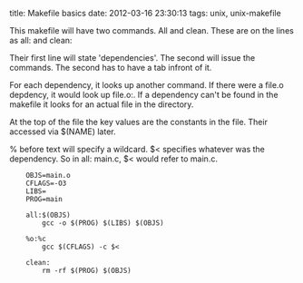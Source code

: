 title: Makefile basics
date: 2012-03-16 23:30:13
tags: unix, unix-makefile

This makefile will have two commands. All and clean. These are on the lines as all: and clean:

Their first line will state 'dependencies'. The second will issue the commands. The second has to have a tab infront of it.

For each dependency, it looks up another command. If there were a file.o depdency, it would look up file.o:. If a dependency can't be found in the makefile it looks for an actual file in the directory.

At the top of the file the key values are the constants in the file. Their accessed via $(NAME) later.

% before text will specify a wildcard. $< specifies whatever was the dependency. So in all: main.c, $< would refer to main.c.

		OBJS=main.o
		CFLAGS=-O3
		LIBS=
		PROG=main
		
		all:$(OBJS)
			gcc -o $(PROG) $(LIBS) $(OBJS)
		
		%o:%c 
			gcc $(CFLAGS) -c $<
		
		clean:
			rm -rf $(PROG) $(OBJS)


